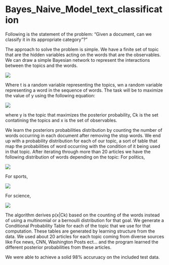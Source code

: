 # Bayes_Naive_Model_text_classification


Following is the statement of the problem: “Given a document, can we classify it in its appropriate category”?”    

The approach to solve the problem is simple. We have a finite set of topic that are the hidden variables acting on the words that are the observables. We can draw a simple Bayesian network to represent the interactions between the topics and the words. 

<img src="https://github.com/allarassemjonathan/Bayes_Naive_classifier/blob/main/PictureBayesian.png">

Where t is a random variable representing the topics, wn a random variable representing a word in the sequence of words. 
The task will be to maximize the value of y using the following equation:

<img src="https://github.com/allarassemjonathan/Bayes_Naive_classifier/blob/main/Equation(1).PNG">

where y is the topic that maximizes the posterior probability, Ck is the set contatining the topics and x is the set of observables.

We learn the posteriors probabilities distribution by counting the number of words occurring in each document after removing the stop words. We end up with a probability distribution for each of our topic, a sort of table that map the probabilities of word occurring with the condition of it being used in that topic. 
After iterating through more than 20 articles we have the following distribution of words depending on the topic:
For politics,

<img src="https://github.com/allarassemjonathan/Bayes_Naive_classifier/blob/main/PicturePolitics.png">

For sports,

<img src="https://github.com/allarassemjonathan/Bayes_Naive_classifier/blob/main/PictureSport.png" >

For science,

<img src="https://github.com/allarassemjonathan/Bayes_Naive_classifier/blob/main/PictureScience.png" >

The algorithm derives p(x|Ck) based on the counting of the words instead of using a multinomial or a bernoulli distribution for that goal. We generate a Conditional Probability Table for each of the topic that we use for that computation. These tables are generated by learning structure from the data. We used about 20 articles for each topic coming from diverse sources like Fox news, CNN, Washington Posts ect... and the program learned the different posterior probabilities from these articles. 

We were able to achieve a solid 98% accuruacy on the included test data. 
